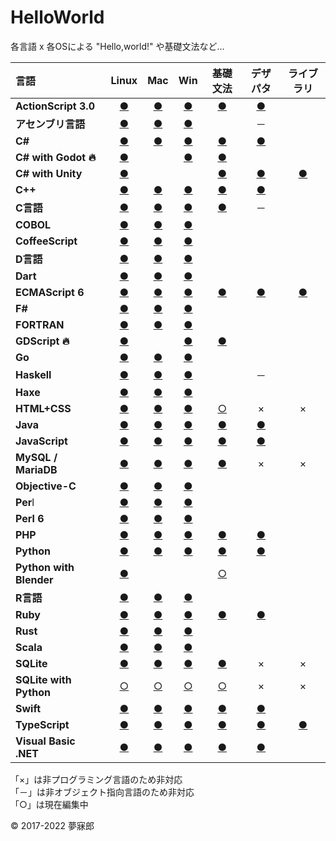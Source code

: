 # HelloWorld
各言語 x 各OSによる "Hello,world!" や基礎文法など...

|言語|Linux|Mac|Win|基礎文法|デザパタ|ライブラリ|
|:--|:--:|:--:|:--:|:--:|:--:|:--:|
|**ActionScript 3.0**|[●](https://github.com/mubirou/HelloWorld/tree/master/languages/ActionScript/ActionScript_linux.md)|[●](https://github.com/mubirou/HelloWorld/tree/master/languages/ActionScript/ActionScript_mac.md)|[●](https://github.com/mubirou/HelloWorld/blob/master/languages/ActionScript/ActionScript_win.md)|[●](https://github.com/mubirou/HelloWorld/blob/master/languages/ActionScript/ActionScript_reference.md)|[●](https://github.com/mubirou/HelloWorld/blob/master/languages/ActionScript/ActionScript_pattern.md)||
|**アセンブリ言語**|[●](https://github.com/mubirou/HelloWorld/tree/master/languages/Assembly/Assembly_linux.md)|[●](https://github.com/mubirou/HelloWorld/tree/master/languages/Assembly/Assembly_mac.md)|[●](https://github.com/mubirou/HelloWorld/tree/master/languages/Assembly/Assembly_win.md)||－||
|**C#**|[●](https://github.com/mubirou/HelloWorld/blob/master/languages/C%23/C%23_linux.md)|[●](https://github.com/mubirou/HelloWorld/blob/master/languages/C%23/C%23_mac.md)|[●](https://github.com/mubirou/HelloWorld/blob/master/languages/C%23/C%23_win.md)|[●](https://github.com/mubirou/HelloWorld/blob/master/languages/C%23/C%23_reference.md)|[●](https://github.com/mubirou/HelloWorld/blob/master/languages/C%23/C%23_pattern.md)||
|**C# with Godot 🔥**|[●](https://github.com/mubirou/HelloWorld/blob/master/languages/C%23Godot/C%23Godot_linux.md#c-with-godot-linux-)||[●](https://github.com/mubirou/HelloWorld/blob/master/languages/C%23Godot/C%23Godot_win.md#c-with-godot-windows-)|[●](https://github.com/mubirou/HelloWorld/blob/master/languages/C%23Godot/C%23Godot_reference.md)|||
|**C# with Unity**|[●](https://github.com/mubirou/HelloWorld/blob/master/languages/C%23Unity/C%23Unity_linux.md)|||[●](https://github.com/mubirou/HelloWorld/blob/master/languages/C%23Unity/C%23Unity_reference.md)|[●](https://github.com/mubirou/HelloWorld/blob/master/languages/C%23Unity/C%23Unity_pattern.md)|[●](https://github.com/mubirou/Unity3D/tree/master/oqtouch)||
|**C++**|[●](https://github.com/mubirou/HelloWorld/blob/master/languages/C%2B%2B/C%2B%2B_linux.md)|[●](https://github.com/mubirou/HelloWorld/blob/master/languages/C%2B%2B/C%2B%2B_mac.md)|[●](https://github.com/mubirou/HelloWorld/blob/master/languages/C%2B%2B/C%2B%2B_win.md)|[●](https://github.com/mubirou/HelloWorld/blob/master/languages/C%2B%2B/C%2B%2B_reference.md)|[●](https://github.com/mubirou/HelloWorld/blob/master/languages/C%2B%2B/C%2B%2B_pattern.md)||
|**C言語**|[●](https://github.com/mubirou/HelloWorld/blob/master/languages/C/C_linux.md)|[●](https://github.com/mubirou/HelloWorld/blob/master/languages/C/C_mac.md)|[●](https://github.com/mubirou/HelloWorld/blob/master/languages/C/C_win.md)|[●](https://github.com/mubirou/HelloWorld/blob/master/languages/C/C_reference.md)|－||
|**COBOL**|[●](https://github.com/mubirou/HelloWorld/blob/master/languages/COBOL/COBOL_linux.md)|[●](https://github.com/mubirou/HelloWorld/blob/master/languages/COBOL/COBOL_mac.md)|[●](https://github.com/mubirou/HelloWorld/blob/master/languages/COBOL/COBOL_win.md)||||
|**CoffeeScript**|[●](https://github.com/mubirou/HelloWorld/blob/master/languages/CoffeeScript/CoffeeScript_linux.md)|[●](https://github.com/mubirou/HelloWorld/blob/master/languages/CoffeeScript/CoffeeScript_mac.md)|[●](https://github.com/mubirou/HelloWorld/blob/master/languages/CoffeeScript/CoffeeScript_win.md)||||
|**D言語**|[●](https://github.com/mubirou/HelloWorld/blob/master/languages/D/D_linux.md)|[●](https://github.com/mubirou/HelloWorld/blob/master/languages/D/D_mac.md)|[●](https://github.com/mubirou/HelloWorld/blob/master/languages/D/D_win.md)||||
|**Dart**|[●](https://github.com/mubirou/HelloWorld/blob/master/languages/Dart/Dart_linux.md)|[●](https://github.com/mubirou/HelloWorld/blob/master/languages/Dart/Dart_mac.md)|[●](https://github.com/mubirou/HelloWorld/blob/master/languages/Dart/Dart_win.md)||||
|**ECMAScript 6**|[●](https://github.com/mubirou/HelloWorld/blob/master/languages/ECMAScript6/ECMAScript6_linux.md)|[●](https://github.com/mubirou/HelloWorld/blob/master/languages/ECMAScript6/ECMAScript6_mac.md)|[●](https://github.com/mubirou/HelloWorld/blob/master/languages/ECMAScript6/ECMAScript6_win.md)|[●](https://github.com/mubirou/HelloWorld/blob/master/languages/ECMAScript6/ECMAScript6_reference.md)|[●](https://github.com/mubirou/HelloWorld/blob/master/languages/ECMAScript6/ECMAScript6_pattern.md)|[●](https://github.com/mubirou/ToileJS)|
|**F#**|[●](https://github.com/mubirou/HelloWorld/blob/master/languages/F%23/F%23_linux.md)|[●](https://github.com/mubirou/HelloWorld/blob/master/languages/F%23/F%23_mac.md)|[●](https://github.com/mubirou/HelloWorld/blob/master/languages/F%23/F%23_win.md)||||
|**FORTRAN**|[●](https://github.com/mubirou/HelloWorld/blob/master/languages/FORTRAN/FORTRAN_linux.md)|[●](https://github.com/mubirou/HelloWorld/blob/master/languages/FORTRAN/FORTRAN_mac.md)|[●](https://github.com/mubirou/HelloWorld/blob/master/languages/FORTRAN/FORTRAN_win.md)||||
|**GDScript 🔥**|[●](https://github.com/mubirou/HelloWorld/blob/master/languages/GDScript/GDScript_linux.md)||[●](https://github.com/mubirou/HelloWorld/blob/master/languages/GDScript/GDScript_win.md)|[●](https://github.com/mubirou/HelloWorld/blob/master/languages/GDScript/GDScript_reference.md)|||
|**Go**|[●](https://github.com/mubirou/HelloWorld/blob/master/languages/Go/Go_linux.md)|[●](https://github.com/mubirou/HelloWorld/blob/master/languages/Go/Go_mac.md)|[●](https://github.com/mubirou/HelloWorld/blob/master/languages/Go/Go_win.md)||||
|**Haskell**|[●](https://github.com/mubirou/HelloWorld/blob/master/languages/Haskell/Haskell_linux.md)|[●](https://github.com/mubirou/HelloWorld/blob/master/languages/Haskell/Haskell_mac.md)|[●](https://github.com/mubirou/HelloWorld/blob/master/languages/Haskell/Haskell_win.md)||－||
|**Haxe**|[●](https://github.com/mubirou/HelloWorld/blob/master/languages/Haxe/Haxe_linux.md)|[●](https://github.com/mubirou/HelloWorld/blob/master/languages/Haxe/Haxe_mac.md)|[●](https://github.com/mubirou/HelloWorld/blob/master/languages/Haxe/Haxe_win.md)||||
|**HTML+CSS**|[●](https://github.com/mubirou/HelloWorld/blob/master/languages/HTML/HTML_linux.md)|[●](https://github.com/mubirou/HelloWorld/blob/master/languages/HTML/HTML_mac.md)|[●](https://github.com/mubirou/HelloWorld/blob/master/languages/HTML/HTML_win.md)|[○](https://github.com/mubirou/HelloWorld/blob/master/languages/HTML/HTML_reference.md)|×|×|
|**Java**|[●](https://github.com/mubirou/HelloWorld/blob/master/languages/Java/Java_linux.md)|[●](https://github.com/mubirou/HelloWorld/blob/master/languages/Java/Java_mac.md)|[●](https://github.com/mubirou/HelloWorld/blob/master/languages/Java/Java_win.md)|[●](https://github.com/mubirou/HelloWorld/blob/master/languages/Java/Java_reference.md)|[●](https://github.com/mubirou/HelloWorld/blob/master/languages/Java/Java_pattern.md)||
|**JavaScript**|[●](https://github.com/mubirou/HelloWorld/blob/master/languages/JavaScript/JavaScript_linux.md)|[●](https://github.com/mubirou/HelloWorld/blob/master/languages/JavaScript/JavaScript_mac.md)|[●](https://github.com/mubirou/HelloWorld/blob/master/languages/JavaScript/JavaScript_win.md)|[●](https://github.com/mubirou/HelloWorld/blob/master/languages/JavaScript/JavaScript_reference.md)|[●](https://github.com/mubirou/HelloWorld/blob/master/languages/JavaScript/JavaScript_pattern.md)||
|**MySQL / MariaDB**|[●](https://github.com/mubirou/HelloWorld/blob/master/languages/MySQL/MySQL_linux.md)|[●](https://github.com/mubirou/HelloWorld/blob/master/languages/MySQL/MySQL_mac.md)|[●](https://github.com/mubirou/HelloWorld/blob/master/languages/MySQL/MySQL_win.md)|[●](https://github.com/mubirou/HelloWorld/blob/master/languages/MySQL/MySQL_reference.md)|×|×|
|**Objective-C**|[●](https://github.com/mubirou/HelloWorld/blob/master/languages/ObjectiveC/ObjectiveC_linux.md)|[●](https://github.com/mubirou/HelloWorld/blob/master/languages/ObjectiveC/ObjectiveC_mac.md)|[●](https://github.com/mubirou/HelloWorld/blob/master/languages/ObjectiveC/ObjectiveC_win.md)||||
|**Per**l|[●](https://github.com/mubirou/HelloWorld/blob/master/languages/Perl/Perl_linux.md)|[●](https://github.com/mubirou/HelloWorld/blob/master/languages/Perl/Perl_mac.md)|[●](https://github.com/mubirou/HelloWorld/blob/master/languages/Perl/Perl_win.md)||||
|**Perl 6**|[●](https://github.com/mubirou/HelloWorld/blob/master/languages/Perl6/Perl6_linux.md)|[●](https://github.com/mubirou/HelloWorld/blob/master/languages/Perl6/Perl6_mac.md)|[●](https://github.com/mubirou/HelloWorld/blob/master/languages/Perl6/Perl6_win.md)||||
|**PHP**|[●](https://github.com/mubirou/HelloWorld/blob/master/languages/PHP/PHP_linux.md)|[●](https://github.com/mubirou/HelloWorld/blob/master/languages/PHP/PHP_mac.md)|[●](https://github.com/mubirou/HelloWorld/blob/master/languages/PHP/PHP_win.md)|[●](https://github.com/mubirou/HelloWorld/blob/master/languages/PHP/PHP_reference.md)|[●](https://github.com/mubirou/HelloWorld/blob/master/languages/PHP/PHP_pattern.md)||
|**Python**|[●](https://github.com/mubirou/HelloWorld/blob/master/languages/Python/Python_linux.md)|[●](https://github.com/mubirou/HelloWorld/blob/master/languages/Python/Python_mac.md)|[●](https://github.com/mubirou/HelloWorld/blob/master/languages/Python/Python_win.md)|[●](https://github.com/mubirou/HelloWorld/blob/master/languages/Python/Python_reference.md)|[●](https://github.com/mubirou/HelloWorld/blob/master/languages/Python/Python_pattern.md)||
|**Python with Blender**|[●](https://github.com/mubirou/HelloWorld/blob/master/languages/PythonBlender/PythonBlender_linux.md)|||[○](https://github.com/mubirou/HelloWorld/blob/master/languages/PythonBlender/PythonBlender_reference.md)|||
|**R言語**|[●](https://github.com/mubirou/HelloWorld/blob/master/languages/R/R_linux.md)|[●](https://github.com/mubirou/HelloWorld/blob/master/languages/R/R_mac.md)|[●](https://github.com/mubirou/HelloWorld/blob/master/languages/R/R_win.md)||||
|**Ruby**|[●](https://github.com/mubirou/HelloWorld/blob/master/languages/Ruby/Ruby_linux.md)|[●](https://github.com/mubirou/HelloWorld/blob/master/languages/Ruby/Ruby_mac.md)|[●](https://github.com/mubirou/HelloWorld/blob/master/languages/Ruby/Ruby_win.md)|[●](https://github.com/mubirou/HelloWorld/blob/master/languages/Ruby/Ruby_reference.md)|[●](https://github.com/mubirou/HelloWorld/blob/master/languages/Ruby/Ruby_pattern.md)||
|**Rust**|[●](https://github.com/mubirou/HelloWorld/blob/master/languages/Rust/Rust_linux.md)|[●](https://github.com/mubirou/HelloWorld/blob/master/languages/Rust/Rust_mac.md)|[●](https://github.com/mubirou/HelloWorld/blob/master/languages/Rust/Rust_win.md)||||
|**Scala**|[●](https://github.com/mubirou/HelloWorld/blob/master/languages/Scala/Scala_linux.md)|[●](https://github.com/mubirou/HelloWorld/blob/master/languages/Scala/Scala_mac.md)|[●](https://github.com/mubirou/HelloWorld/blob/master/languages/Scala/Scala_win.md)||||
|**SQLite**|[●](https://github.com/mubirou/HelloWorld/blob/master/languages/SQLite/SQLite_linux.md)|[●](https://github.com/mubirou/HelloWorld/blob/master/languages/SQLite/SQLite_mac.md)|[●](https://github.com/mubirou/HelloWorld/blob/master/languages/SQLite/SQLite_win.md)|[●](https://github.com/mubirou/HelloWorld/blob/master/languages/SQLite/SQLite_reference.md)|×|×|
|**SQLite with Python**|[○](https://github.com/mubirou/HelloWorld/blob/master/languages/SQLitePython/SQLitePython_linux.md)|[○](https://github.com/mubirou/HelloWorld/blob/master/languages/SQLitePython/SQLitePython_mac.md)|[○](https://github.com/mubirou/HelloWorld/blob/master/languages/SQLitePython/SQLitePython_win.md)|[○](https://github.com/mubirou/HelloWorld/blob/master/languages/SQLitePython/SQLitePython_reference.md)|×|×|
|**Swift**|[●](https://github.com/mubirou/HelloWorld/blob/master/languages/Swift/Swift_linux.md)|[●](https://github.com/mubirou/HelloWorld/blob/master/languages/Swift/Swift_mac.md)|[●](https://github.com/mubirou/HelloWorld/blob/master/languages/Swift/Swift_win.md)|[●](https://github.com/mubirou/HelloWorld/blob/master/languages/Swift/Swift_reference.md)|[●](https://github.com/mubirou/HelloWorld/blob/master/languages/Swift/Swift_pattern.md)||
|**TypeScript**|[●](https://github.com/mubirou/HelloWorld/blob/master/languages/TypeScript/TypeScript_linux.md)|[●](https://github.com/mubirou/HelloWorld/blob/master/languages/TypeScript/TypeScript_mac.md)|[●](https://github.com/mubirou/HelloWorld/blob/master/languages/TypeScript/TypeScript_win.md)|[●](https://github.com/mubirou/HelloWorld/blob/master/languages/TypeScript/TypeScript_reference.md)|[●](https://github.com/mubirou/HelloWorld/blob/master/languages/TypeScript/TypeScript_pattern.md)|[●](https://github.com/mubirou/ToileJS/tree/master/old)|
|**Visual Basic .NET**|[●](https://github.com/mubirou/HelloWorld/blob/master/languages/VisualBasic/VisualBasic_linux.md)|[●](https://github.com/mubirou/HelloWorld/blob/master/languages/VisualBasic/VisualBasic_mac.md)|[●](https://github.com/mubirou/HelloWorld/blob/master/languages/VisualBasic/VisualBasic_win.md)|[●](https://github.com/mubirou/HelloWorld/blob/master/languages/VisualBasic/VisualBasic_reference.md)|[●](https://github.com/mubirou/HelloWorld/blob/master/languages/VisualBasic/VisualBasic_pattern.md)||

「×」は非プログラミング言語のため非対応  
「－」は非オブジェクト指向言語のため非対応  
「○」は現在編集中

© 2017-2022 夢寐郎
